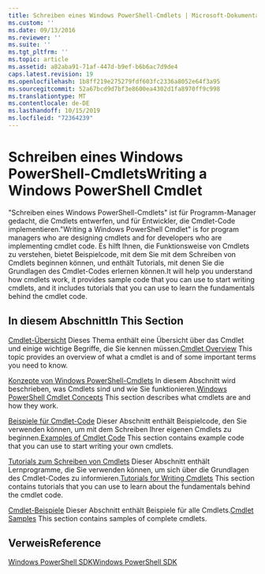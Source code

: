 ```yaml
---
title: Schreiben eines Windows PowerShell-Cmdlets | Microsoft-Dokumentation
ms.custom: ''
ms.date: 09/13/2016
ms.reviewer: ''
ms.suite: ''
ms.tgt_pltfrm: ''
ms.topic: article
ms.assetid: a82aba91-71af-447d-b9ef-b6b6ac7d9de4
caps.latest.revision: 19
ms.openlocfilehash: 1b8ff219e275279fdf603fc2336a8052e64f3a95
ms.sourcegitcommit: 52a67bcd9d7bf3e8600ea4302d1fa8970ff9c998
ms.translationtype: MT
ms.contentlocale: de-DE
ms.lasthandoff: 10/15/2019
ms.locfileid: "72364239"
---
```

# <a name="writing-a-windows-powershell-cmdlet"></a><span data-ttu-id="64d40-102">Schreiben eines Windows PowerShell-Cmdlets</span><span class="sxs-lookup"><span data-stu-id="64d40-102">Writing a Windows PowerShell Cmdlet</span></span>

<span data-ttu-id="64d40-103">"Schreiben eines Windows PowerShell-Cmdlets" ist für Programm-Manager gedacht, die Cmdlets entwerfen, und für Entwickler, die Cmdlet-Code implementieren.</span><span class="sxs-lookup"><span data-stu-id="64d40-103">"Writing a Windows PowerShell Cmdlet" is for program managers who are designing cmdlets and for developers who are implementing cmdlet code.</span></span> <span data-ttu-id="64d40-104">Es hilft Ihnen, die Funktionsweise von Cmdlets zu verstehen, bietet Beispielcode, mit dem Sie mit dem Schreiben von Cmdlets beginnen können, und enthält Tutorials, mit denen Sie die Grundlagen des Cmdlet-Codes erlernen können.</span><span class="sxs-lookup"><span data-stu-id="64d40-104">It will help you understand how cmdlets work, it provides sample code that you can use to start writing cmdlets, and it includes tutorials that you can use to learn the fundamentals behind the cmdlet code.</span></span>

## <a name="in-this-section"></a><span data-ttu-id="64d40-105">In diesem Abschnitt</span><span class="sxs-lookup"><span data-stu-id="64d40-105">In This Section</span></span>

<span data-ttu-id="64d40-106">[Cmdlet-Übersicht](./cmdlet-overview.md) Dieses Thema enthält eine Übersicht über das Cmdlet und einige wichtige Begriffe, die Sie kennen müssen.</span><span class="sxs-lookup"><span data-stu-id="64d40-106">[Cmdlet Overview](./cmdlet-overview.md) This topic provides an overview of what a cmdlet is and of some important terms you need to know.</span></span>

<span data-ttu-id="64d40-107">[Konzepte von Windows PowerShell-Cmdlets](./windows-powershell-cmdlet-concepts.md) In diesem Abschnitt wird beschrieben, was Cmdlets sind und wie Sie funktionieren.</span><span class="sxs-lookup"><span data-stu-id="64d40-107">[Windows PowerShell Cmdlet Concepts](./windows-powershell-cmdlet-concepts.md) This section describes what cmdlets are and how they work.</span></span>

<span data-ttu-id="64d40-108">[Beispiele für Cmdlet-Code](./examples-of-cmdlet-code.md) Dieser Abschnitt enthält Beispielcode, den Sie verwenden können, um mit dem Schreiben Ihrer eigenen Cmdlets zu beginnen.</span><span class="sxs-lookup"><span data-stu-id="64d40-108">[Examples of Cmdlet Code](./examples-of-cmdlet-code.md) This section contains example code that you can use to start writing your own cmdlets.</span></span>

<span data-ttu-id="64d40-109">[Tutorials zum Schreiben von Cmdlets](./tutorials-for-writing-cmdlets.md) Dieser Abschnitt enthält Lernprogramme, die Sie verwenden können, um sich über die Grundlagen des Cmdlet-Codes zu informieren.</span><span class="sxs-lookup"><span data-stu-id="64d40-109">[Tutorials for Writing Cmdlets](./tutorials-for-writing-cmdlets.md) This section contains tutorials that you can use to learn about the fundamentals behind the cmdlet code.</span></span>

<span data-ttu-id="64d40-110">[Cmdlet-Beispiele](./cmdlet-samples.md) Dieser Abschnitt enthält Beispiele für alle Cmdlets.</span><span class="sxs-lookup"><span data-stu-id="64d40-110">[Cmdlet Samples](./cmdlet-samples.md) This section contains samples of complete cmdlets.</span></span>

## <a name="reference"></a><span data-ttu-id="64d40-111">Verweis</span><span class="sxs-lookup"><span data-stu-id="64d40-111">Reference</span></span>

[<span data-ttu-id="64d40-112">Windows PowerShell SDK</span><span class="sxs-lookup"><span data-stu-id="64d40-112">Windows PowerShell SDK</span></span>](../windows-powershell-reference.md)
